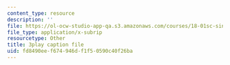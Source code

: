 ```yaml
---
content_type: resource
description: ''
file: https://ol-ocw-studio-app-qa.s3.amazonaws.com/courses/18-01sc-single-variable-calculus-fall-2010/fd8490eef674946df1f50590c40f26ba_TpWQlKHPyJ4.srt
file_type: application/x-subrip
resourcetype: Other
title: 3play caption file
uid: fd8490ee-f674-946d-f1f5-0590c40f26ba
---
```

